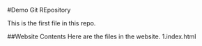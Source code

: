 #Demo Git REpository

This is the first file in this repo.

##Website Contents
Here are the files in the website.
1.index.html